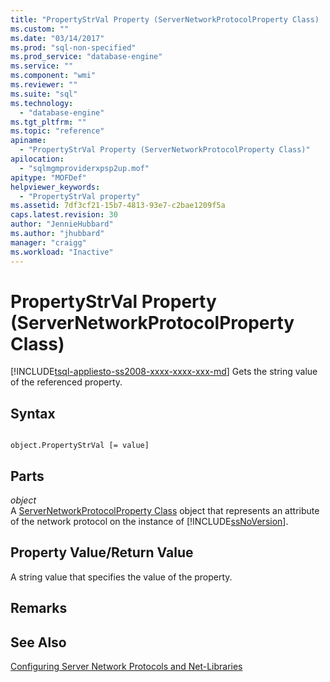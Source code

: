 ```yaml
---
title: "PropertyStrVal Property (ServerNetworkProtocolProperty Class) | Microsoft Docs"
ms.custom: ""
ms.date: "03/14/2017"
ms.prod: "sql-non-specified"
ms.prod_service: "database-engine"
ms.service: ""
ms.component: "wmi"
ms.reviewer: ""
ms.suite: "sql"
ms.technology: 
  - "database-engine"
ms.tgt_pltfrm: ""
ms.topic: "reference"
apiname: 
  - "PropertyStrVal Property (ServerNetworkProtocolProperty Class)"
apilocation: 
  - "sqlmgmproviderxpsp2up.mof"
apitype: "MOFDef"
helpviewer_keywords: 
  - "PropertyStrVal property"
ms.assetid: 7df3cf21-15b7-4813-93e7-c2bae1209f5a
caps.latest.revision: 30
author: "JennieHubbard"
ms.author: "jhubbard"
manager: "craigg"
ms.workload: "Inactive"
---
```

# PropertyStrVal Property (ServerNetworkProtocolProperty Class)
[!INCLUDE[tsql-appliesto-ss2008-xxxx-xxxx-xxx-md](../../../includes/tsql-appliesto-ss2008-xxxx-xxxx-xxx-md.md)]
  Gets the string value of the referenced property.  
  
## Syntax  
  
```  
  
object.PropertyStrVal [= value]  
```  
  
## Parts  
 *object*  
 A [ServerNetworkProtocolProperty Class](../../../relational-databases/wmi-provider-configuration-classes/servernetworkprotocolproperty-class/servernetworkprotocolproperty-class.md) object that represents an attribute of the network protocol on the instance of [!INCLUDE[ssNoVersion](../../../includes/ssnoversion-md.md)].  
  
## Property Value/Return Value  
 A string value that specifies the value of the property.  
  
## Remarks  
  
## See Also  
 [Configuring Server Network Protocols and Net-Libraries](http://msdn.microsoft.com/library/ms177485\(v=sql.100\).aspx)  
  
  
